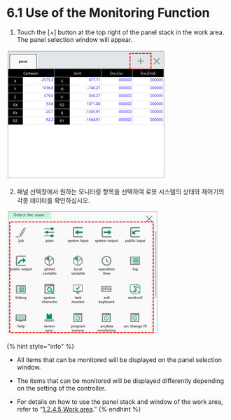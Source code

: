 # 6.1 Use of the Monitoring Function

1.	Touch the \[+\] button at the top right of the panel stack in the work area. The panel selection window will appear.

![](../_assets/image%20%28384%29.png)

2.	패널 선택창에서 원하는 모니터링 항목을 선택하여 로봇 시스템의 상태와 제어기의 각종 데이터를 확인하십시오.

![](../_assets/image%20%28383%29.png)

{% hint style="info" %}
* All items that can be monitored will be displayed on the panel selection window.
* 
  The items that can be monitored will be displayed differently depending on the setting of the controller.

* 
  For details on how to use the panel stack and window of the work area, refer to “[1.2.4.5 Work area](../robot-system/basic-usage/screen-of-the-hi6-tp/work-area.md).”
{% endhint %}







